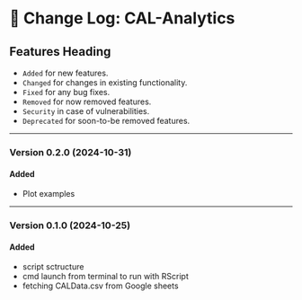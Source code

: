 # :notebook:  Change Log: CAL-Analytics

## Features Heading
- `Added` for new features.
- `Changed` for changes in existing functionality.
- `Fixed` for any bug fixes.
- `Removed` for now removed features.
- `Security` in case of vulnerabilities.
- `Deprecated` for soon-to-be removed features.

[//]: # (Copy paste pallette)
[//]: # (#### Added)
[//]: # (#### Changed)
[//]: # (#### Fixed)
[//]: # (#### Removed)
[//]: # (#### Security)
[//]: # (#### Deprecated)


---

###  Version 0.2.0 (2024-10-31)
#### Added
- Plot examples

---

###  Version 0.1.0 (2024-10-25)
#### Added
- script sctructure
- cmd launch from terminal to run with RScript
- fetching CALData.csv from Google sheets